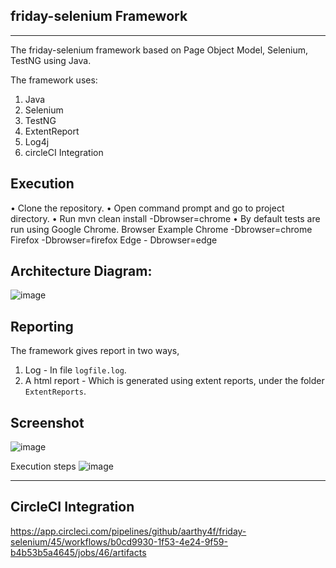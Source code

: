 friday-selenium Framework
---

---
 The friday-selenium framework based on Page Object Model, Selenium, TestNG using Java.

The framework uses:

1. Java
2. Selenium
3. TestNG
4. ExtentReport
5. Log4j
6. circleCI Integration

**Execution**
---
•	Clone the repository.
•	Open command prompt and go to project directory.
•	Run mvn clean install -Dbrowser=chrome
•	By default tests are run using Google Chrome.
Browser	Example
Chrome	-Dbrowser=chrome
Firefox	-Dbrowser=firefox
Edge	- Dbrowser=edge


**Architecture Diagram:**
---
![image](https://user-images.githubusercontent.com/56670845/159425660-b14028dc-a06f-4814-80b8-ff51e83398f0.png)






Reporting
---
The framework gives report in two ways,

1. Log - In file `logfile.log`.
2. A html report - Which is generated using extent reports, under the folder `ExtentReports`.

**Screenshot**
---
![image](https://user-images.githubusercontent.com/56670845/159425834-d9f68733-2c61-4497-82ae-7798f558138b.png)

Execution steps
![image](https://user-images.githubusercontent.com/56670845/159425868-aa583803-55be-4091-bc2f-a4aea1555a32.png)


---
**CircleCI Integration**
---
https://app.circleci.com/pipelines/github/aarthy4f/friday-selenium/45/workflows/b0cd9930-1f53-4e24-9f59-b4b53b5a4645/jobs/46/artifacts

